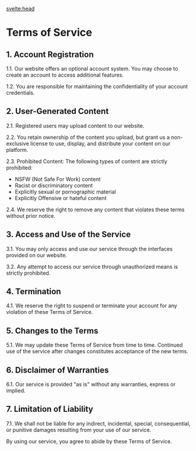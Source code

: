 <svelte:head>

<title>Terms of Service</title>
</svelte:head>

# Terms of Service

## 1. Account Registration

1.1. Our website offers an optional account system. You may choose to create an account to access additional features.

1.2. You are responsible for maintaining the confidentiality of your account credentials.

## 2. User-Generated Content

2.1. Registered users may upload content to our website.

2.2. You retain ownership of the content you upload, but grant us a non-exclusive license to use, display, and distribute your content on our platform.

2.3. Prohibited Content: The following types of content are strictly prohibited:

- NSFW (Not Safe For Work) content
- Racist or discriminatory content
- Explicitly sexual or pornographic material
- Explicitly Offensive or hateful content

2.4. We reserve the right to remove any content that violates these terms without prior notice.

## 3. Access and Use of the Service

3.1. You may only access and use our service through the interfaces provided on our website.

3.2. Any attempt to access our service through unauthorized means is strictly prohibited.

## 4. Termination

4.1. We reserve the right to suspend or terminate your account for any violation of these Terms of Service.

## 5. Changes to the Terms

5.1. We may update these Terms of Service from time to time. Continued use of the service after changes constitutes acceptance of the new terms.

## 6. Disclaimer of Warranties

6.1. Our service is provided "as is" without any warranties, express or implied.

## 7. Limitation of Liability

7.1. We shall not be liable for any indirect, incidental, special, consequential, or punitive damages resulting from your use of our service.

By using our service, you agree to abide by these Terms of Service.
